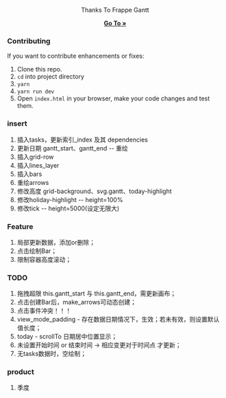 <div align="center">
    <p>Thanks To Frappe Gantt</p>
    <a href="https://frappe.github.io/gantt">
        <b>Go To »</b>
    </a>
</div>

### Contributing

If you want to contribute enhancements or fixes:

1. Clone this repo.
2. `cd` into project directory
3. `yarn`
4. `yarn run dev`
5. Open `index.html` in your browser, make your code changes and test them.

### insert
1. 插入tasks，更新索引_index 及其 dependencies
2. 更新日期 gantt_start、gantt_end -- 重绘
3. 插入grid-row
4. 插入lines_layer
5. 插入bars
6. 重绘arrows
7. 修改高度 grid-background、svg.gantt、today-highlight
8. 修改holiday-highlight -- height=100%
9. 修改tick -- height=5000(设定无限大)


### Feature
1. 局部更新数据，添加or删除；
2. 点击绘制Bar；
3. 限制容器高度滚动；


### TODO
1. 拖拽超限 this.gantt_start 与 this.gantt_end，需更新画布；
2. 点击创建Bar后，make_arrows可动态创建；
3. 点击事件冲突！！！
4. view_mode_padding - 存在数据日期情况下，生效；若未有效，则设置默认值长度；
5. today - scrollTo 日期居中位置显示；
6. 未设置开始时间 or 结束时间 -> 相应变更对于时间点 才更新；
7. 无tasks数据时，空绘制；

### product
1. 季度
